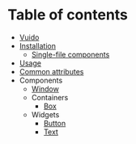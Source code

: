 # Table of contents

* [Vuido](README.md)
* [Installation](installation/README.md)
  * [Single-file components](installation/single-file-components.md)
* [Usage](usage.md)
* [Common attributes](common-attributes.md)
* Components
  * [Window](components/window.md)
  * Containers
    * [Box](components/containers/box.md)
  * Widgets
    * [Button](components/widgets/button.md)
    * [Text](components/widgets/text.md)

